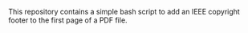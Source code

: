 This repository contains a simple bash script to add an IEEE copyright footer
to the first page of a PDF file.
